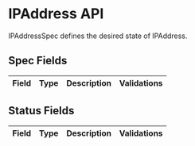 # IPAddress API

IPAddressSpec defines the desired state of IPAddress.

## Spec Fields

| Field | Type | Description | Validations |
|:---|---|---|---|
## Status Fields

| Field | Type | Description | Validations |
|:---|---|---|---|
